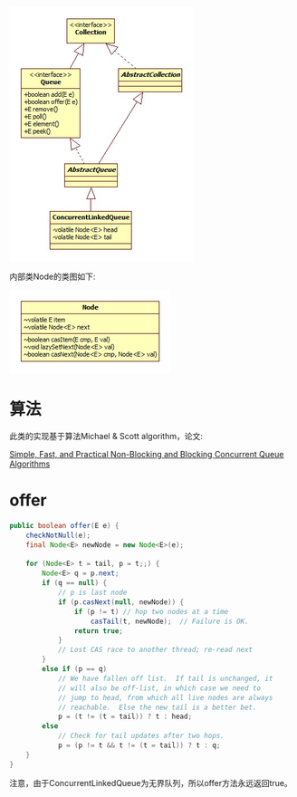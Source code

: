 ![ConcurrentLinkedQueue](images/ConcurrentLinkedQueue.jpg)

内部类Node的类图如下:

![Node类图](images/Node.jpg)

# 算法

此类的实现基于算法Michael & Scott algorithm，论文:

[Simple, Fast, and Practical Non-Blocking and Blocking Concurrent Queue Algorithms](https://www.research.ibm.com/people/m/michael/podc-1996.pdf)

# offer

```java
public boolean offer(E e) {
    checkNotNull(e);
    final Node<E> newNode = new Node<E>(e);

    for (Node<E> t = tail, p = t;;) {
        Node<E> q = p.next;
        if (q == null) {
            // p is last node
            if (p.casNext(null, newNode)) {
                if (p != t) // hop two nodes at a time
                    casTail(t, newNode);  // Failure is OK.
                return true;
            }
            // Lost CAS race to another thread; re-read next
        }
        else if (p == q)
            // We have fallen off list.  If tail is unchanged, it
            // will also be off-list, in which case we need to
            // jump to head, from which all live nodes are always
            // reachable.  Else the new tail is a better bet.
            p = (t != (t = tail)) ? t : head;
        else
            // Check for tail updates after two hops.
            p = (p != t && t != (t = tail)) ? t : q;
    }
}
```

注意，由于ConcurrentLinkedQueue为无界队列，所以offer方法永远返回true。